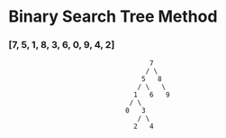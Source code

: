 # Binary Search Tree Method

### [7, 5, 1, 8, 3, 6, 0, 9, 4, 2]

```
                                   7
                                  / \
                                 5   8
                                / \   \
                               1   6   9
                              / \
                             0   3
                                / \
                               2   4
```
